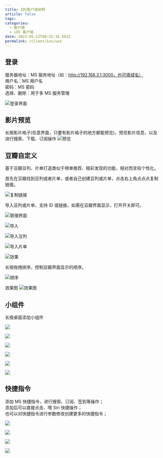 ```yaml
---
title: IOS客户端说明
article: false
tags:
categories: 
  - 客户端
  - iOS 客户端
date: 2023-05-22T08:51:16.561Z
permalink: /client/ios/use
---
```


## 登录

服务器地址：MS 服务地址（如：http://192.168.3.1:3000，也可填域名）  
用户名：MS 用户名  
密码：MS 密码   
选择、删除：用于多 MS 服务管理

![登录界面](./images/login.png)

## 影片预览

长按影片格子(任意界面，只要有影片格子的地方都能预览)，预览影片信息，以及进行搜索、下载、订阅操作
![预览](./images/home/preview.png)

## 豆瓣自定义

基于豆瓣豆列、片单打造类似于榜单推荐、精彩发现的功能，相对而言较个性化。

首先在豆瓣找到豆列或者片单，或者自己创建豆列或片单，点击右上角点点点复制链接。

![复制链接](./images/douban/copy_link.png)

导入豆列或片单，支持 ID 或链接，如需在豆瓣界面显示，打开开关即可。

![管理界面](./images/douban/to_manage.png)

![导入](./images/douban/to_import.png)

![导入豆列](./images/douban/import_doulist.png)

![导入片单](./images/douban/import_subject.png)

![效果](./images/douban/list.png)

长按拖拽排序，控制豆瓣界面显示的顺序。

![顺序](./images/douban/sort.png)

效果图
![效果图](./images/douban/list.png)

## 小组件

长按桌面添加小组件

![](./images/widget/0401.png)

![](./images/widget/0402.png)

![](./images/widget/0403.png)

![](./images/widget/0404.png)

![](./images/widget/0405.png)

![](./images/widget/0406.png)

## 快捷指令

添加 MS 快捷指令，进行搜索、订阅、签到等操作；  
添加后可以直接点击、嘿 Siri 快捷操作；    
也可以对快捷指令进行参数修改创建更多的快捷指令；

![](./images/quick_action/0101.png)

![](./images/quick_action/0102.png)

![](./images/quick_action/0103.png)

![](./images/quick_action/0104.png)
